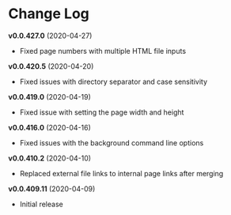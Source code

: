 # Change Log

__v0.0.427.0__ (2020-04-27)

 - Fixed page numbers with multiple HTML file inputs

__v0.0.420.5__ (2020-04-20)

 - Fixed issues with directory separator and case sensitivity

__v0.0.419.0__ (2020-04-19)

 - Fixed issue with setting the page width and height

__v0.0.416.0__ (2020-04-16)

 - Fixed issues with the background command line options

__v0.0.410.2__ (2020-04-10)

 - Replaced external file links to internal page links after merging

__v0.0.409.11__ (2020-04-09)

 - Initial release